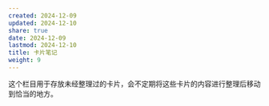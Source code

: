 ```yaml
---
created: 2024-12-09
updated: 2024-12-10
share: true
date: 2024-12-09
lastmod: 2024-12-10
title: 卡片笔记
weight: 9
---
```


这个栏目用于存放未经整理过的卡片，会不定期将这些卡片的内容进行整理后移动到恰当的地方。